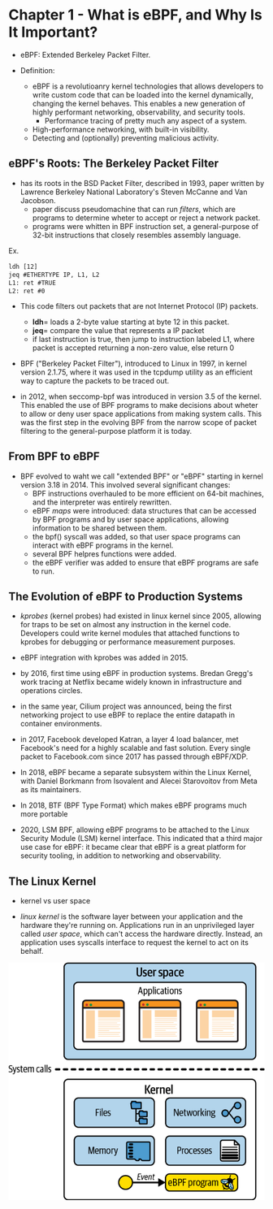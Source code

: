# Chapter 1 - What is eBPF, and Why Is It Important?

- eBPF: Extended Berkeley Packet Filter.

- Definition:
    - eBPF is a revolutioanry kernel technologies that allows developers to write custom code that can be loaded into the kernel dynamically, changing the kernel behaves. This enables a new generation of highly performant networking, observability, and security tools. 
        - Performance tracing of pretty much any aspect of a system.
	- High-performance networking, with built-in visibility.
	- Detecting and (optionally) preventing malicious activity.

## eBPF's Roots: The Berkeley Packet Filter

- has its roots in the BSD Packet Filter, described in 1993, paper written by Lawrence Berkeley National Laboratory's Steven McCanne and Van Jacobson.
    - paper discuss pseudomachine that can run *filters*, which are programs to determine wheter to accept or reject a network packet.
    - programs were whitten in BPF instruction set, a general-purpose of 32-bit instructions that closely resembles assembly language.

Ex.

```assembly
ldh	[12]
jeq	#ETHERTYPE IP, L1, L2
L1:	ret	#TRUE
L2:	ret	#0
```

- This code filters out packets that are not Internet Protocol (IP) packets.
    - **ldh**= loads a 2-byte value starting at byte 12 in this packet.
    - **jeq**= compare the value that represents a IP packet
    - if last instruction is true, then jump to instruction labeled L1, where packet is accepted returning a non-zero value, else return 0

- BPF ("Berkeley Packet Filter"), introduced to Linux in 1997, in kernel version 2.1.75, where it was used in the tcpdump utility as an efficient way to capture the packets to be traced out.

- in 2012, when seccomp-bpf was introduced in version 3.5 of the kernel. This enabled the use of BPF programs to make decisions about wheter to allow or deny user space applications from making system calls. This was the first step in the evolving BPF from the narrow scope of packet filtering to the general-purpose platform it is today.

## From BPF to eBPF

- BPF evolved to waht we call "extended BPF" or "eBPF" starting in kernel version 3.18 in 2014. This involved several significant changes:
    - BPF instructions overhauled to be more efficient on 64-bit machines, and the interpreter was entirely rewritten.
    - eBPF *maps* were introduced: data structures that can be accessed by BPF programs and by user space applications, allowing information to be shared between them.
    - the bpf() syscall was added, so that user space programs can interact with eBPF programs in the kernel.
    - several BPF helpres functions were added.
    - the eBPF verifier was added to ensure that eBPF programs are safe to run.

## The Evolution of eBPF to Production Systems

- *kprobes* (kernel probes) had existed in linux kernel since 2005, allowing for traps to be set on almost any instruction in the kernel code. Developers could write kernel modules that attached functions to kprobes for debugging or performance measurement purposes.

- eBPF integration with kprobes was added in 2015.

- by 2016, first time using eBPF in production systems. Bredan Gregg's work tracing at Netflix became widely known in infrastructure and operations circles.

- in the same year, Cilium project was announced, being the first networking project to use eBPF to replace the entire datapath in container environments.

- in 2017, Facebook developed Katran, a layer 4 load balancer, met Facebook's need for a highly scalable and fast solution. Every single packet to Facebook.com since 2017 has passed through eBPF/XDP.

- In 2018, eBPF became a separate subsystem within the Linux Kernel, with Daniel Borkmann from Isovalent and Alecei Starovoitov from Meta as its maintainers. 

- In 2018, BTF (BPF Type Format) which makes eBPF programs much more portable

- 2020, LSM BPF, allowing eBPF programs to be attached to the Linux Security Module (LSM) kernel interface. This indicated that a third major use case for eBPF: it became clear that eBPF is a great platform for security tooling, in addition to networking and observability.


## The Linux Kernel

- kernel vs user space

- *linux kernel* is the software layer between your application and the hardware they're running on. Applications run in an unprivileged layer called *user space*, which can't access the hardware directly. Instead, an application uses syscalls interface to request the kernel to act on its behalf.


![User Space and Kernel](user_space_and_kernel.png)



